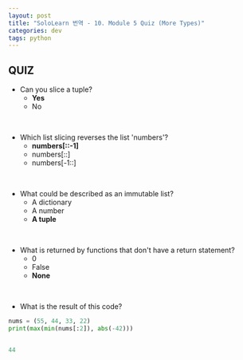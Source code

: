 ```yaml
---
layout: post
title: "SoloLearn 번역 - 10. Module 5 Quiz (More Types)"
categories: dev
tags: python
---
```


## QUIZ

- Can you slice a tuple?
  - **Yes**
  - No

<br>

- Which list slicing reverses the list 'numbers'?
  - **numbers[::-1]**
  - numbers[::]
  - numbers[-1::]

<br>

- What could be described as an immutable list?
  - A dictionary
  - A number
  - **A tuple**

<br>

- What is returned by functions that don't have a return statement?
  - 0
  - False
  - **None**

<br>

- What is the result of this code?

```python
nums = (55, 44, 33, 22)
print(max(min(nums[:2]), abs(-42)))


44
```

<br>